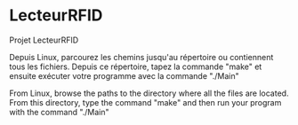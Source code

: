 # LecteurRFID
 Projet LecteurRFID


 Depuis Linux, parcourez les chemins jusqu'au répertoire ou contiennent tous les fichiers.
 Depuis ce répertoire, tapez la commande "make" et ensuite exécuter votre programme avec la commande "./Main"

  From Linux, browse the paths to the directory where all the files are located.
 From this directory, type the command "make" and then run your program with the command "./Main"
